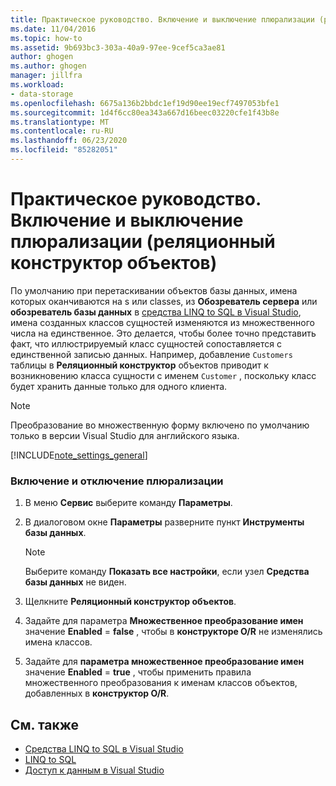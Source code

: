 ```yaml
---
title: Практическое руководство. Включение и выключение плюрализации (реляционный конструктор объектов)
ms.date: 11/04/2016
ms.topic: how-to
ms.assetid: 9b693bc3-303a-40a9-97ee-9cef5ca3ae81
author: ghogen
ms.author: ghogen
manager: jillfra
ms.workload:
- data-storage
ms.openlocfilehash: 6675a136b2bbdc1ef19d90ee19ecf7497053bfe1
ms.sourcegitcommit: 1d4f6cc80ea343a667d16beec03220cfe1f43b8e
ms.translationtype: MT
ms.contentlocale: ru-RU
ms.lasthandoff: 06/23/2020
ms.locfileid: "85282051"
---
```

# <a name="how-to-turn-pluralization-on-and-off-or-designer"></a>Практическое руководство. Включение и выключение плюрализации (реляционный конструктор объектов)
По умолчанию при перетаскивании объектов базы данных, имена которых оканчиваются на s или classes, из **Обозреватель сервера** или **обозреватель базы данных** в [средства LINQ to SQL в Visual Studio](../data-tools/linq-to-sql-tools-in-visual-studio2.md), имена созданных классов сущностей изменяются из множественного числа на единственное. Это делается, чтобы более точно представить факт, что иллюстрируемый класс сущностей сопоставляется с единственной записью данных. Например, добавление `Customers` таблицы в **Реляционный конструктор** объектов приводит к возникновению класса сущности с именем `Customer` , поскольку класс будет хранить данные только для одного клиента.

> [!NOTE]
> Преобразование во множественную форму включено по умолчанию только в версии Visual Studio для английского языка.

[!INCLUDE[note_settings_general](../data-tools/includes/note_settings_general_md.md)]

### <a name="to-turn-pluralization-on-and-off"></a>Включение и отключение плюрализации

1. В меню **Сервис** выберите команду **Параметры**.

2. В диалоговом окне **Параметры** разверните пункт **Инструменты базы данных**.

    > [!NOTE]
    > Выберите команду **Показать все настройки**, если узел **Средства базы данных** не виден.

3. Щелкните **Реляционный конструктор объектов**.

4. Задайте для параметра **Множественное преобразование имен** значение **Enabled**  =  **false** , чтобы в **конструкторе O/R** не изменялись имена классов.

5. Задайте для **параметра множественное преобразование имен** значение **Enabled**  =  **true** , чтобы применить правила множественного преобразования к именам классов объектов, добавленных в **конструктор O/R**.

## <a name="see-also"></a>См. также

- [Средства LINQ to SQL в Visual Studio](../data-tools/linq-to-sql-tools-in-visual-studio2.md)
- [LINQ to SQL](/dotnet/framework/data/adonet/sql/linq/index)
- [Доступ к данным в Visual Studio](../data-tools/accessing-data-in-visual-studio.md)
